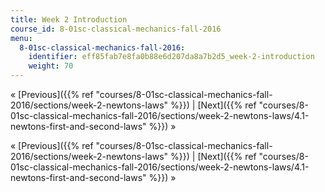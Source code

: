 ```yaml
---
title: Week 2 Introduction
course_id: 8-01sc-classical-mechanics-fall-2016
menu:
  8-01sc-classical-mechanics-fall-2016:
    identifier: eff85fab7e8fa0b88e6d207da8a7b2d5_week-2-introduction
    weight: 70
---
```

« [Previous]({{% ref "courses/8-01sc-classical-mechanics-fall-2016/sections/week-2-newtons-laws" %}}) | [Next]({{% ref "courses/8-01sc-classical-mechanics-fall-2016/sections/week-2-newtons-laws/4.1-newtons-first-and-second-laws" %}}) »

« [Previous]({{% ref "courses/8-01sc-classical-mechanics-fall-2016/sections/week-2-newtons-laws" %}}) | [Next]({{% ref "courses/8-01sc-classical-mechanics-fall-2016/sections/week-2-newtons-laws/4.1-newtons-first-and-second-laws" %}}) »